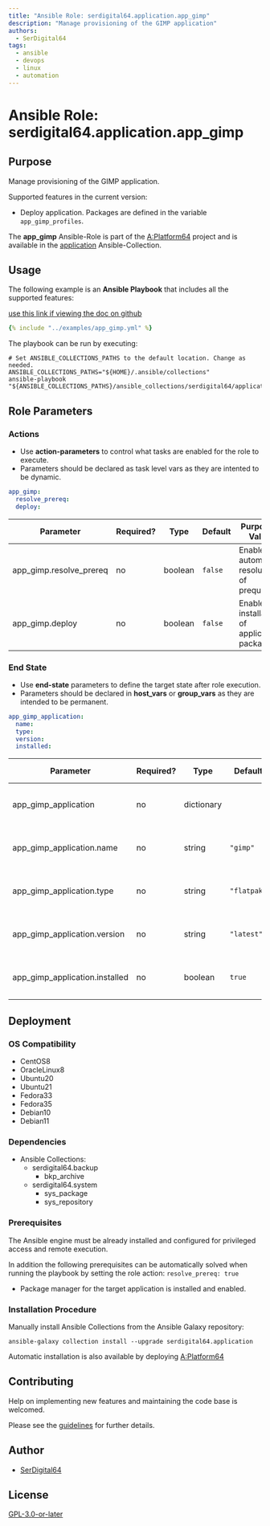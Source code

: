 ```yaml
---
title: "Ansible Role: serdigital64.application.app_gimp"
description: "Manage provisioning of the GIMP application"
authors:
  - SerDigital64
tags:
  - ansible
  - devops
  - linux
  - automation
---
```


# Ansible Role: serdigital64.application.app_gimp

## Purpose

Manage provisioning of the GIMP application.

Supported features in the current version:

- Deploy application. Packages are defined in the variable `app_gimp_profiles`.

The **app_gimp** Ansible-Role is part of the [A:Platform64](https://github.com/serdigital64/aplatform64) project and is available in the [application](https://aplatform64.readthedocs.io/en/latest/collections/application) Ansible-Collection.

## Usage

The following example is an **Ansible Playbook** that includes all the supported features:

[use this link if viewing the doc on github](https://github.com/aplatform64/application/blob/main/playbooks/app_gimp.yml)

```yaml
{% include "../examples/app_gimp.yml" %}
```

The playbook can be run by executing:

```shell
# Set ANSIBLE_COLLECTIONS_PATHS to the default location. Change as needed.
ANSIBLE_COLLECTIONS_PATHS="${HOME}/.ansible/collections"
ansible-playbook "${ANSIBLE_COLLECTIONS_PATHS}/ansible_collections/serdigital64/application/playbooks/app_gimp.yml"
```

## Role Parameters

### Actions

- Use **action-parameters** to control what tasks are enabled for the role to execute.
- Parameters should be declared as task level vars as they are intented to be dynamic.

```yaml
app_gimp:
  resolve_prereq:
  deploy:
```

| Parameter               | Required? | Type    | Default | Purpose / Value                             |
| ----------------------- | --------- | ------- | ------- | ------------------------------------------- |
| app_gimp.resolve_prereq | no        | boolean | `false` | Enable automatic resolution of prequisites  |
| app_gimp.deploy         | no        | boolean | `false` | Enable installation of application packages |

### End State

- Use **end-state** parameters to define the target state after role execution.
- Parameters should be declared in **host_vars** or **group_vars** as they are intended to be permanent.

```yaml
app_gimp_application:
  name:
  type:
  version:
  installed:
```

| Parameter                      | Required? | Type       | Default     | Purpose / Value                    |
| ------------------------------ | --------- | ---------- | ----------- | ---------------------------------- |
| app_gimp_application           | no        | dictionary |             | Set application package end state  |
| app_gimp_application.name      | no        | string     | `"gimp"`    | Select application package name    |
| app_gimp_application.type      | no        | string     | `"flatpak"` | Select application package type    |
| app_gimp_application.version   | no        | string     | `"latest"`  | Select application package version |
| app_gimp_application.installed | no        | boolean    | `true`      | Set application package end state  |

## Deployment

### OS Compatibility

- CentOS8
- OracleLinux8
- Ubuntu20
- Ubuntu21
- Fedora33
- Fedora35
- Debian10
- Debian11

### Dependencies

- Ansible Collections:
  - serdigital64.backup
    - bkp_archive
  - serdigital64.system
    - sys_package
    - sys_repository

### Prerequisites

The Ansible engine must be already installed and configured for privileged access and remote execution.

In addition the following prerequisites can be automatically solved when running the playbook by setting the role action: `resolve_prereq: true`

- Package manager for the target application is installed and enabled.

### Installation Procedure

Manually install Ansible Collections from the Ansible Galaxy repository:

```shell
ansible-galaxy collection install --upgrade serdigital64.application
```

Automatic installation is also available by deploying [A:Platform64](https://aplatform64.readthedocs.io/en/latest/#deployment)

## Contributing

Help on implementing new features and maintaining the code base is welcomed.

Please see the [guidelines](https://aplatform64.readthedocs.io/en/latest/contributing/CONTRIBUTING) for further details.

## Author

- [SerDigital64](https://serdigital64.github.io/)

## License

[GPL-3.0-or-later](https://www.gnu.org/licenses/gpl-3.0.txt)
